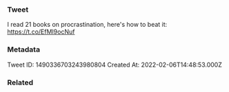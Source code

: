 ### Tweet
I read 21 books on procrastination, here's how to beat it: https://t.co/EfMI9ocNuf

### Metadata
Tweet ID: 1490336703243980804
Created At: 2022-02-06T14:48:53.000Z

### Related

